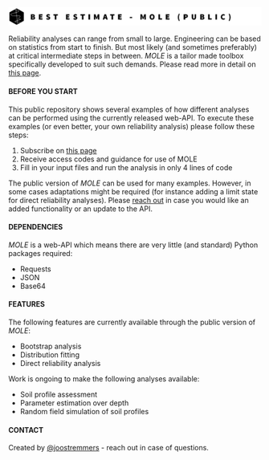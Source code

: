![Example screenshot](./header.png)

Reliability analyses can range from small to large. Engineering can be based on statistics from start to finish.
But most likely (and sometimes preferably) at critical intermediate steps in between. *MOLE* is a tailor made toolbox specifically developed to suit such demands. Please read more in detail on [this page](https://joostremmers.nl).

#### BEFORE YOU START
This public repository shows several examples of how different analyses can be performed using the currently released web-API. To execute these examples (or even better, your own reliability analysis) please follow these steps:

1. Subscribe on [this page](https://joostremmers.nl/menu_mole.html)
2. Receive access codes and guidance for use of MOLE
3. Fill in your input files and run the analysis in only 4 lines of code

The public version of *MOLE* can be used for many examples. However, in some cases adaptations might be required (for instance adding a limit state for direct reliability analyses). Please [reach out](https://joostremmers.nl/menu_reach_out.html) in case you would like an added functionality or an update to the API.

#### DEPENDENCIES
*MOLE* is a web-API which means there are very little (and standard) Python packages required:
* Requests
* JSON
* Base64

#### FEATURES
The following features are currently available through the public version of *MOLE*:
* Bootstrap analysis
* Distribution fitting
* Direct reliability analysis

Work is ongoing to make the following analyses available:
* Soil profile assessment
* Parameter estimation over depth
* Random field simulation of soil profiles

#### CONTACT
Created by [@joostremmers](https://joostremmers.nl/menu_reach_out.html) - reach out in case of questions.
